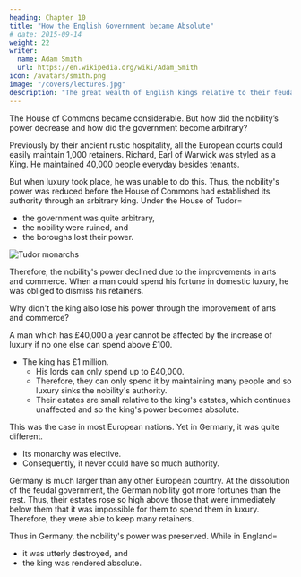 ```yaml
---
heading: Chapter 10
title: "How the English Government became Absolute"
# date: 2015-09-14
weight: 22
writer:
  name: Adam Smith
  url: https://en.wikipedia.org/wiki/Adam_Smith
icon: /avatars/smith.png
image: "/covers/lectures.jpg"
description: "The great wealth of English kings relative to their feudal lords allowed them to become absolute"
---
```




The House of Commons became considerable. But how did the nobility’s power decrease and how did the government become arbitrary?

Previously by their ancient rustic hospitality, all the European courts could easily maintain 1,000 retainers. Richard, Earl of Warwick was styled as a King. He maintained 40,000 people everyday besides tenants.

But when luxury took place, he was unable to do this. Thus, the nobility's power was reduced before the House of Commons had established its authority through an arbitrary king. Under the House of Tudor= 
- the government was quite arbitrary,
- the nobility were ruined, and
- the boroughs lost their power.

![Tudor monarchs](https://sorasystem.sirv.com/photos/medieval/tudor.jpg)

Therefore, the nobility's power declined due to the improvements in arts and commerce. When a man could spend his fortune in domestic luxury, he was obliged to dismiss his retainers. 

Why didn't the king also lose his power through the improvement of arts and commerce?

A man which has £40,000 a year cannot be affected by the increase of luxury if no one else can spend above £100.
- The king has £1 million.
  - His lords can only spend up to £40,000.
  - Therefore, they can only spend it by maintaining many people and so luxury sinks the nobility's authority.
  - Their estates are small relative to the king's estates, which continues unaffected and so the king's power becomes absolute.

This was the case in most European nations. Yet in Germany, it was quite different.
- Its monarchy was elective.
- Consequently, it never could have so much authority.

Germany is much larger than any other European country. At the dissolution of the feudal government, the German nobility got more fortunes than the rest. Thus, their estates rose so high above those that were immediately below them that it was impossible for them to spend them in luxury. Therefore, they were able to keep many retainers.

Thus in Germany, the nobility's power was preserved. While in England= 
- it was utterly destroyed, and
- the king was rendered absolute.
